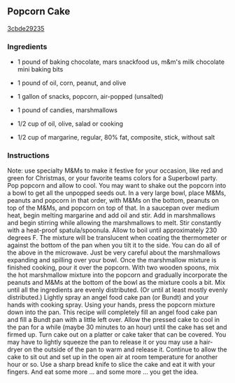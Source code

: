 ## Popcorn Cake

[3cbde29235](http://tastykitchen.com/recipes/desserts/popcorn-cake/)

### Ingredients

 - 1 pound of baking chocolate, mars snackfood us, m&m's milk chocolate mini baking bits

 - 1 pound of oil, corn, peanut, and olive

 - 1 gallon of snacks, popcorn, air-popped (unsalted)

 - 1 pound of candies, marshmallows

 - 1/2 cup of oil, olive, salad or cooking

 - 1/2 cup of margarine, regular, 80% fat, composite, stick, without salt

### Instructions

Note: use specialty M&Ms to make it festive for your occasion, like red and green for Christmas, or your favorite teams colors for a Superbowl party. Pop popcorn and allow to cool. You may want to shake out the popcorn into a bowl to get all the unpopped seeds out. In a very large bowl, place M&Ms, peanuts and popcorn in that order, with M&Ms on the bottom, peanuts on top of the M&Ms, and popcorn on top of that. In a saucepan over medium heat, begin melting margarine and add oil and stir. Add in marshmallows and begin stirring while allowing the marshmallows to melt. Stir constantly with a heat-proof spatula/spoonula. Allow to boil until approximately 230 degrees F. The mixture will be translucent when coating the thermometer or against the bottom of the pan when you tilt it to the side. You can do all of the above in the microwave. Just be very careful about the marshmallows expanding and spilling over your bowl. Once the marshmallow mixture is finished cooking, pour it over the popcorn. With two wooden spoons, mix the hot marshmallow mixture into the popcorn and gradually incorporate the peanuts and M&Ms at the bottom of the bowl as the mixture cools a bit. Mix until all the ingredients are evenly distributed. (Or until at least mostly evenly distributed.) Lightly spray an angel food cake pan (or Bundt) and your hands with cooking spray. Using your hands, press the popcorn mixture down into the pan. This recipe will completely fill an angel food cake pan and fill a Bundt pan with a little left over. Allow the pressed cake to cool in the pan for a while (maybe 30 minutes to an hour) until the cake has set and firmed up. Turn cake out on a platter or cake taker that can be covered. You may have to lightly squeeze the pan to release it or you may use a hair-dryer on the outside of the pan to warm and release it. Continue to allow the cake to sit out and set up in the open air at room temperature for another hour or so. Use a sharp bread knife to slice the cake and eat it with your fingers. And eat some more ... and some more ... you get the idea.